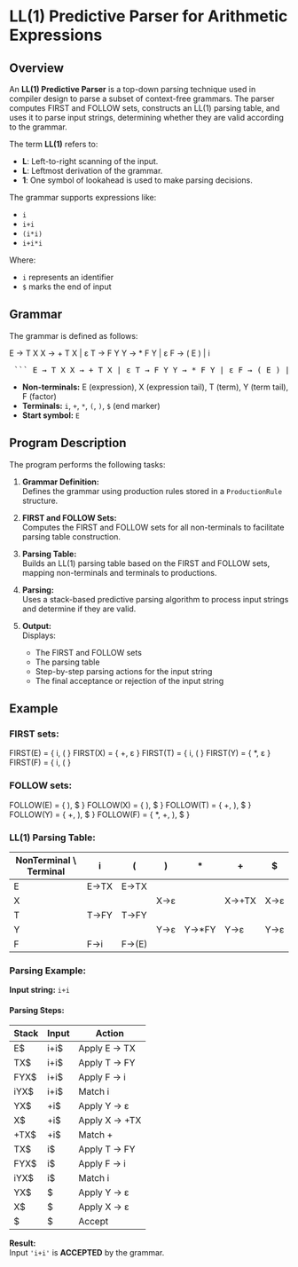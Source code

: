 # LL(1) Predictive Parser for Arithmetic Expressions

## Overview

An **LL(1) Predictive Parser** is a top-down parsing technique used in compiler design to parse a subset of context-free grammars. The parser computes FIRST and FOLLOW sets, constructs an LL(1) parsing table, and uses it to parse input strings, determining whether they are valid according to the grammar.

The term **LL(1)** refers to:

- **L**: Left-to-right scanning of the input.
- **L**: Leftmost derivation of the grammar.
- **1**: One symbol of lookahead is used to make parsing decisions.

The grammar supports expressions like:  
- `i`  
- `i+i`  
- `(i*i)`  
- `i+i*i`  

Where:
- `i` represents an identifier
- `$` marks the end of input

## Grammar

The grammar is defined as follows:

E → T X
X → + T X | ε
T → F Y
Y → * F Y | ε
F → ( E ) | i

<pre> ``` E → T X X → + T X | ε T → F Y Y → * F Y | ε F → ( E ) | i ``` </pre>

- **Non-terminals:** E (expression), X (expression tail), T (term), Y (term tail), F (factor)
- **Terminals:** `i`, `+`, `*`, `(`, `)`, `$` (end marker)
- **Start symbol:** `E`

## Program Description

The program performs the following tasks:

1. **Grammar Definition:**  
   Defines the grammar using production rules stored in a `ProductionRule` structure.

2. **FIRST and FOLLOW Sets:**  
   Computes the FIRST and FOLLOW sets for all non-terminals to facilitate parsing table construction.

3. **Parsing Table:**  
   Builds an LL(1) parsing table based on the FIRST and FOLLOW sets, mapping non-terminals and terminals to productions.

4. **Parsing:**  
   Uses a stack-based predictive parsing algorithm to process input strings and determine if they are valid.

5. **Output:**  
   Displays:
   - The FIRST and FOLLOW sets
   - The parsing table
   - Step-by-step parsing actions for the input string
   - The final acceptance or rejection of the input string

## Example

### FIRST sets:

FIRST(E) = { i, ( }
FIRST(X) = { +, ε }
FIRST(T) = { i, ( }
FIRST(Y) = { *, ε }
FIRST(F) = { i, ( }


### FOLLOW sets:

FOLLOW(E) = { ), $ }
FOLLOW(X) = { ), $ }
FOLLOW(T) = { +, ), $ }
FOLLOW(Y) = { +, ), $ }
FOLLOW(F) = { *, +, ), $ }


### LL(1) Parsing Table:

| NonTerminal \ Terminal | i   | (   | )  | *  | +  | $  |
|-------------------------|-----|-----|----|----|----|----|
| E                       | E→TX| E→TX|    |    |    |    |
| X                       |     |     | X→ε|    | X→+TX| X→ε|
| T                       | T→FY| T→FY|    |    |    |    |
| Y                       |     |     | Y→ε| Y→*FY| Y→ε| Y→ε|
| F                       | F→i | F→(E)|   |    |    |    |

### Parsing Example:

**Input string:** `i+i`

#### Parsing Steps:

| Stack  | Input  | Action  |
|--------|--------|---------|
| E$     | i+i$   | Apply E → TX |
| TX$    | i+i$   | Apply T → FY |
| FYX$   | i+i$   | Apply F → i |
| iYX$   | i+i$   | Match i |
| YX$    | +i$    | Apply Y → ε |
| X$     | +i$    | Apply X → +TX |
| +TX$   | +i$    | Match + |
| TX$    | i$     | Apply T → FY |
| FYX$   | i$     | Apply F → i |
| iYX$   | i$     | Match i |
| YX$    | $      | Apply Y → ε |
| X$     | $      | Apply X → ε |
| $      | $      | Accept |

**Result:**  
Input `'i+i'` is **ACCEPTED** by the grammar.
